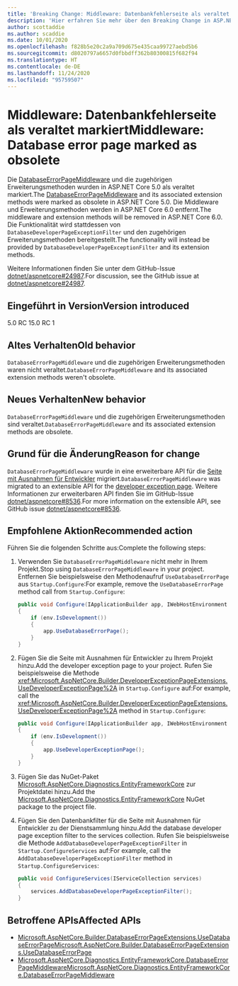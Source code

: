 ```yaml
---
title: 'Breaking Change: Middleware: Datenbankfehlerseite als veraltet markiert'
description: 'Hier erfahren Sie mehr über den Breaking Change in ASP.NET Core 5.0 mit dem Titel „Middleware: Datenbankfehlerseite als veraltet markiert'
author: scottaddie
ms.author: scaddie
ms.date: 10/01/2020
ms.openlocfilehash: f828b5e20c2a9a709d675e435caa99727aebd5b6
ms.sourcegitcommit: d8020797a6657d0fbbdff362b80300815f682f94
ms.translationtype: HT
ms.contentlocale: de-DE
ms.lasthandoff: 11/24/2020
ms.locfileid: "95759507"
---
```

# <a name="middleware-database-error-page-marked-as-obsolete"></a><span data-ttu-id="a7375-103">Middleware: Datenbankfehlerseite als veraltet markiert</span><span class="sxs-lookup"><span data-stu-id="a7375-103">Middleware: Database error page marked as obsolete</span></span>

<span data-ttu-id="a7375-104">Die [DatabaseErrorPageMiddleware](/dotnet/api/microsoft.aspnetcore.diagnostics.entityframeworkcore.databaseerrorpagemiddleware?view=aspnetcore-3.0) und die zugehörigen Erweiterungsmethoden wurden in ASP.NET Core 5.0 als veraltet markiert.</span><span class="sxs-lookup"><span data-stu-id="a7375-104">The [DatabaseErrorPageMiddleware](/dotnet/api/microsoft.aspnetcore.diagnostics.entityframeworkcore.databaseerrorpagemiddleware?view=aspnetcore-3.0) and its associated extension methods were marked as obsolete in ASP.NET Core 5.0.</span></span> <span data-ttu-id="a7375-105">Die Middleware und Erweiterungsmethoden werden in ASP.NET Core 6.0 entfernt.</span><span class="sxs-lookup"><span data-stu-id="a7375-105">The middleware and extension methods will be removed in ASP.NET Core 6.0.</span></span> <span data-ttu-id="a7375-106">Die Funktionalität wird stattdessen von `DatabaseDeveloperPageExceptionFilter` und den zugehörigen Erweiterungsmethoden bereitgestellt.</span><span class="sxs-lookup"><span data-stu-id="a7375-106">The functionality will instead be provided by `DatabaseDeveloperPageExceptionFilter` and its extension methods.</span></span>

<span data-ttu-id="a7375-107">Weitere Informationen finden Sie unter dem GitHub-Issue [dotnet/aspnetcore#24987](https://github.com/dotnet/aspnetcore/issues/24987).</span><span class="sxs-lookup"><span data-stu-id="a7375-107">For discussion, see the GitHub issue at [dotnet/aspnetcore#24987](https://github.com/dotnet/aspnetcore/issues/24987).</span></span>

## <a name="version-introduced"></a><span data-ttu-id="a7375-108">Eingeführt in Version</span><span class="sxs-lookup"><span data-stu-id="a7375-108">Version introduced</span></span>

<span data-ttu-id="a7375-109">5.0 RC 1</span><span class="sxs-lookup"><span data-stu-id="a7375-109">5.0 RC 1</span></span>

## <a name="old-behavior"></a><span data-ttu-id="a7375-110">Altes Verhalten</span><span class="sxs-lookup"><span data-stu-id="a7375-110">Old behavior</span></span>

<span data-ttu-id="a7375-111">`DatabaseErrorPageMiddleware` und die zugehörigen Erweiterungsmethoden waren nicht veraltet.</span><span class="sxs-lookup"><span data-stu-id="a7375-111">`DatabaseErrorPageMiddleware` and its associated extension methods weren't obsolete.</span></span>

## <a name="new-behavior"></a><span data-ttu-id="a7375-112">Neues Verhalten</span><span class="sxs-lookup"><span data-stu-id="a7375-112">New behavior</span></span>

<span data-ttu-id="a7375-113">`DatabaseErrorPageMiddleware` und die zugehörigen Erweiterungsmethoden sind veraltet.</span><span class="sxs-lookup"><span data-stu-id="a7375-113">`DatabaseErrorPageMiddleware` and its associated extension methods are obsolete.</span></span>

## <a name="reason-for-change"></a><span data-ttu-id="a7375-114">Grund für die Änderung</span><span class="sxs-lookup"><span data-stu-id="a7375-114">Reason for change</span></span>

<span data-ttu-id="a7375-115">`DatabaseErrorPageMiddleware` wurde in eine erweiterbare API für die [Seite mit Ausnahmen für Entwickler](/aspnet/core/fundamentals/error-handling#developer-exception-page) migriert.</span><span class="sxs-lookup"><span data-stu-id="a7375-115">`DatabaseErrorPageMiddleware` was migrated to an extensible API for the [developer exception page](/aspnet/core/fundamentals/error-handling#developer-exception-page).</span></span> <span data-ttu-id="a7375-116">Weitere Informationen zur erweiterbaren API finden Sie im GitHub-Issue [dotnet/aspnetcore#8536](https://github.com/dotnet/aspnetcore/issues/8536).</span><span class="sxs-lookup"><span data-stu-id="a7375-116">For more information on the extensible API, see GitHub issue [dotnet/aspnetcore#8536](https://github.com/dotnet/aspnetcore/issues/8536).</span></span>

## <a name="recommended-action"></a><span data-ttu-id="a7375-117">Empfohlene Aktion</span><span class="sxs-lookup"><span data-stu-id="a7375-117">Recommended action</span></span>

<span data-ttu-id="a7375-118">Führen Sie die folgenden Schritte aus:</span><span class="sxs-lookup"><span data-stu-id="a7375-118">Complete the following steps:</span></span>

1. <span data-ttu-id="a7375-119">Verwenden Sie `DatabaseErrorPageMiddleware` nicht mehr in Ihrem Projekt.</span><span class="sxs-lookup"><span data-stu-id="a7375-119">Stop using `DatabaseErrorPageMiddleware` in your project.</span></span> <span data-ttu-id="a7375-120">Entfernen Sie beispielsweise den Methodenaufruf `UseDatabaseErrorPage` aus `Startup.Configure`:</span><span class="sxs-lookup"><span data-stu-id="a7375-120">For example, remove the `UseDatabaseErrorPage` method call from `Startup.Configure`:</span></span>

    ```csharp
    public void Configure(IApplicationBuilder app, IWebHostEnvironment env)
    {
        if (env.IsDevelopment())
        {
            app.UseDatabaseErrorPage();
        }
    }
    ```

1. <span data-ttu-id="a7375-121">Fügen Sie die Seite mit Ausnahmen für Entwickler zu Ihrem Projekt hinzu.</span><span class="sxs-lookup"><span data-stu-id="a7375-121">Add the developer exception page to your project.</span></span> <span data-ttu-id="a7375-122">Rufen Sie beispielsweise die Methode <xref:Microsoft.AspNetCore.Builder.DeveloperExceptionPageExtensions.UseDeveloperExceptionPage%2A> in `Startup.Configure` auf:</span><span class="sxs-lookup"><span data-stu-id="a7375-122">For example, call the <xref:Microsoft.AspNetCore.Builder.DeveloperExceptionPageExtensions.UseDeveloperExceptionPage%2A> method in `Startup.Configure`:</span></span>

    ```csharp
    public void Configure(IApplicationBuilder app, IWebHostEnvironment env)
    {
        if (env.IsDevelopment())
        {
            app.UseDeveloperExceptionPage();
        }
    }
    ```

1. <span data-ttu-id="a7375-123">Fügen Sie das NuGet-Paket [Microsoft.AspNetCore.Diagnostics.EntityFrameworkCore](https://www.nuget.org/packages/Microsoft.AspNetCore.Diagnostics.EntityFrameworkCore) zur Projektdatei hinzu.</span><span class="sxs-lookup"><span data-stu-id="a7375-123">Add the [Microsoft.AspNetCore.Diagnostics.EntityFrameworkCore](https://www.nuget.org/packages/Microsoft.AspNetCore.Diagnostics.EntityFrameworkCore) NuGet package to the project file.</span></span>

1. <span data-ttu-id="a7375-124">Fügen Sie den Datenbankfilter für die Seite mit Ausnahmen für Entwickler zu der Dienstsammlung hinzu.</span><span class="sxs-lookup"><span data-stu-id="a7375-124">Add the database developer page exception filter to the services collection.</span></span> <span data-ttu-id="a7375-125">Rufen Sie beispielsweise die Methode `AddDatabaseDeveloperPageExceptionFilter` in `Startup.ConfigureServices` auf:</span><span class="sxs-lookup"><span data-stu-id="a7375-125">For example, call the `AddDatabaseDeveloperPageExceptionFilter` method in `Startup.ConfigureServices`:</span></span>

    ```csharp
    public void ConfigureServices(IServiceCollection services)
    {
        services.AddDatabaseDeveloperPageExceptionFilter();
    }
    ```

## <a name="affected-apis"></a><span data-ttu-id="a7375-126">Betroffene APIs</span><span class="sxs-lookup"><span data-stu-id="a7375-126">Affected APIs</span></span>

- [<span data-ttu-id="a7375-127">Microsoft.AspNetCore.Builder.DatabaseErrorPageExtensions.UseDatabaseErrorPage</span><span class="sxs-lookup"><span data-stu-id="a7375-127">Microsoft.AspNetCore.Builder.DatabaseErrorPageExtensions.UseDatabaseErrorPage</span></span>](/dotnet/api/microsoft.aspnetcore.builder.databaseerrorpageextensions.usedatabaseerrorpage?view=aspnetcore-3.0)
- [<span data-ttu-id="a7375-128">Microsoft.AspNetCore.Diagnostics.EntityFrameworkCore.DatabaseErrorPageMiddleware</span><span class="sxs-lookup"><span data-stu-id="a7375-128">Microsoft.AspNetCore.Diagnostics.EntityFrameworkCore.DatabaseErrorPageMiddleware</span></span>](/dotnet/api/microsoft.aspnetcore.diagnostics.entityframeworkcore.databaseerrorpagemiddleware?view=aspnetcore-3.0)

<!--

### Category

ASP.NET Core

### Affected APIs

- `Overload:Microsoft.AspNetCore.Builder.DatabaseErrorPageExtensions.UseDatabaseErrorPage`
- `T:Microsoft.AspNetCore.Diagnostics.EntityFrameworkCore.DatabaseErrorPageMiddleware`

-->
